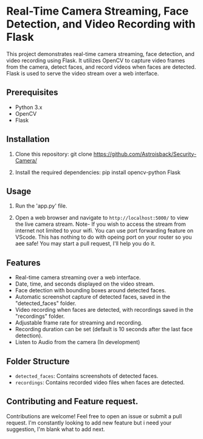 # Real-Time Camera Streaming, Face Detection, and Video Recording with Flask

This project demonstrates real-time camera streaming, face detection, and video recording using Flask. It utilizes OpenCV to capture video frames from the camera, detect faces, and record videos when faces are detected. Flask is used to serve the video stream over a web interface.

## Prerequisites

- Python 3.x
- OpenCV
- Flask

## Installation

1. Clone this repository:
git clone https://github.com/Astroisback/Security-Camera/


2. Install the required dependencies:
pip install opencv-python Flask

## Usage

1. Run the 'app.py' file.

2. Open a web browser and navigate to `http://localhost:5000/` to view the live camera stream.
   Note- If you wish to access the stream from internet not limited to your wifi. You can use port forwarding feature on VScode. This has nothing to do with opeing port on your router so you aee safe!
   You may start a pull request, I'll help you do it.


## Features

- Real-time camera streaming over a web interface.
- Date, time, and seconds displayed on the video stream.
- Face detection with bounding boxes around detected faces.
- Automatic screenshot capture of detected faces, saved in the "detected_faces" folder.
- Video recording when faces are detected, with recordings saved in the "recordings" folder.
- Adjustable frame rate for streaming and recording.
- Recording duration can be set (default is 10 seconds after the last face detection).
- Listen to Audio from the camera (In development)

## Folder Structure

- `detected_faces`: Contains screenshots of detected faces.
- `recordings`: Contains recorded video files when faces are detected.


## Contributing and Feature request.

Contributions are welcome! Feel free to open an issue or submit a pull request.
I'm constantly looking to add new feature but i need your suggestion, I'm blank what to add next.

